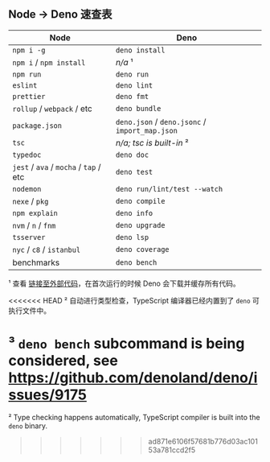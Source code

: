 ## Node -> Deno 速查表

| Node                                   | Deno                                           |
| -------------------------------------- | ---------------------------------------------- |
| `npm i -g`                             | `deno install`                                 |
| `npm i` / `npm install`                | _n/a_ ¹                                        |
| `npm run`                              | `deno run`                                     |
| `eslint`                               | `deno lint`                                    |
| `prettier`                             | `deno fmt`                                     |
| `rollup` / `webpack` / etc             | `deno bundle`                                  |
| `package.json`                         | `deno.json` / `deno.jsonc` / `import_map.json` |
| `tsc`                                  | _n/a; tsc is built-in_ ²                       |
| `typedoc`                              | `deno doc`                                     |
| `jest` / `ava` / `mocha` / `tap` / etc | `deno test`                                    |
| `nodemon`                              | `deno run/lint/test --watch`                   |
| `nexe` / `pkg`                         | `deno compile`                                 |
| `npm explain`                          | `deno info`                                    |
| `nvm` / `n` / `fnm`                    | `deno upgrade`                                 |
| `tsserver`                             | `deno lsp`                                     |
| `nyc` / `c8` / `istanbul`              | `deno coverage`                                |
| benchmarks                             | `deno bench`                                   |

¹ 查看 [链接至外部代码](../linking_to_external_code.md)，在首次运行的时候 Deno 会下载并缓存所有代码。

<<<<<<< HEAD
² 自动进行类型检查，TypeScript 编译器已经内置到了 `deno` 可执行文件中。

³ `deno bench` subcommand is being considered, see https://github.com/denoland/deno/issues/9175
=======
² Type checking happens automatically, TypeScript compiler is built into the
`deno` binary.
>>>>>>> ad871e6106f57681b776d03ac10153a781ccd2f5
